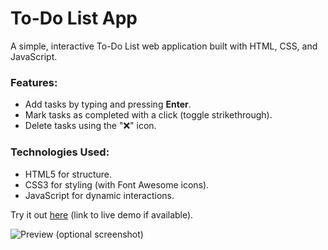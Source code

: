 # To-Do List App  

A simple, interactive To-Do List web application built with HTML, CSS, and JavaScript.  

### Features:  
- Add tasks by typing and pressing **Enter**.  
- Mark tasks as completed with a click (toggle strikethrough).  
- Delete tasks using the "❌" icon.  

### Technologies Used:  
- HTML5 for structure.  
- CSS3 for styling (with Font Awesome icons).  
- JavaScript for dynamic interactions.  

Try it out [here](#) (link to live demo if available).  

![Preview](#) (optional screenshot)  
